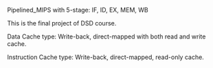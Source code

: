 Pipelined_MIPS with 5-stage: IF, ID, EX, MEM, WB 

This is the final project of DSD course.

Data Cache type: Write-back, direct-mapped with both read and write cache.

Instruction Cache type: Write-back, direct-mapped, read-only cache.
